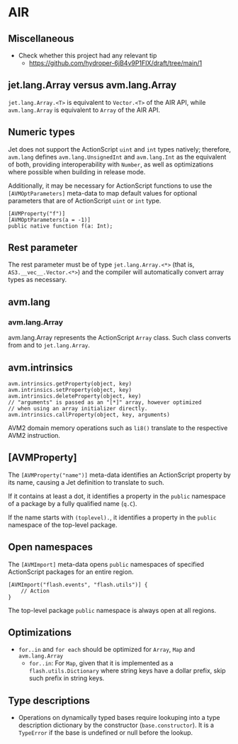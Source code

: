 # AIR

## Miscellaneous

* Check whether this project had any relevant tip
  * https://github.com/hydroper-6jB4v9P1FIX/draft/tree/main/1

## jet.lang.Array versus avm.lang.Array

`jet.lang.Array.<T>` is equivalent to `Vector.<T>` of the AIR API, while `avm.lang.Array` is equivalent to `Array` of the AIR API.

## Numeric types

Jet does not support the ActionScript `uint` and `int` types natively; therefore, `avm.lang` defines `avm.lang.UnsignedInt` and `avm.lang.Int` as the equivalent of both, providing interoperability with `Number`, as well as optimizations where possible when building in release mode.

Additionally, it may be necessary for ActionScript functions to use the `[AVMOptParameters]` meta-data to map default values for optional parameters that are of ActionScript `uint` or `int` type.

```
[AVMProperty("f")]
[AVMOptParameters(a = -1)]
public native function f(a: Int);
```

## Rest parameter

The rest parameter must be of type `jet.lang.Array.<*>` (that is, `AS3.__vec__.Vector.<*>`) and the compiler will automatically convert array types as necessary.

## avm.lang

### avm.lang.Array

avm.lang.Array represents the ActionScript `Array` class. Such class converts from and to `jet.lang.Array`.

## avm.intrinsics

```
avm.intrinsics.getProperty(object, key)
avm.intrinsics.setProperty(object, key)
avm.intrinsics.deleteProperty(object, key)
// "arguments" is passed as an "[*]" array, however optimized
// when using an array initializer directly.
avm.intrinsics.callProperty(object, key, arguments)
```

AVM2 domain memory operations such as `li8()` translate to the respective AVM2 instruction.

## \[AVMProperty\]

The `[AVMProperty("name")]` meta-data identifies an ActionScript property by its name, causing a Jet definition to translate to such.

If it contains at least a dot, it identifies a property in the `public` namespace of a package by a fully qualified name (`q.C`).

If the name starts with `(toplevel).`, it identifies a property in the `public` namespace of the top-level package.

## Open namespaces

The `[AVMImport]` meta-data opens `public` namespaces of specified ActionScript packages for an entire region.

```
[AVMImport("flash.events", "flash.utils")] {
    // Action
}
```

The top-level package `public` namespace is always open at all regions.

## Optimizations

* `for..in` and `for each` should be optimized for `Array`, `Map` and `avm.lang.Array`
  * `for..in`: For `Map`, given that it is implemented as a `flash.utils.Dictionary` where string keys have a dollar prefix, skip such prefix in string keys.

## Type descriptions

* Operations on dynamically typed bases require lookuping into a type description dictionary by the constructor (`base.constructor`). It is a `TypeError` if the base is undefined or null before the lookup.